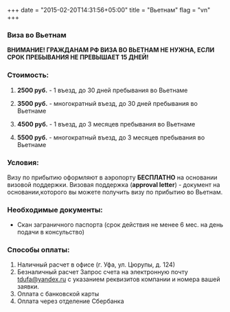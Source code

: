 +++
date = "2015-02-20T14:31:56+05:00"
title = "Вьетнам"
flag = "vn"
+++
### Виза во Вьетнам

**ВНИМАНИЕ! ГРАЖДАНАМ РФ ВИЗА ВО ВЬЕТНАМ НЕ НУЖНА, ЕСЛИ СРОК ПРЕБЫВАНИЯ НЕ ПРЕВЫШАЕТ 15 ДНЕЙ!**


### Стоимость: 

1) **2500 руб.** - 1 въезд, до 30 дней пребывания во Вьетнаме

2) **3500 руб.** - многократный въезд, до 30 дней пребывания во Вьетнаме

3) **4500 руб.** - 1 въезд, до 3 месяцев пребывания во Вьетнаме

4) **5500 руб.** - многократный въезд, до 3 месяцев пребывания во Вьетнаме

### Условия:
Визу по прибытию оформляют в аэропорту **БЕСПЛАТНО** на основании визовой поддержки. 
Визовая поддержка (**approval letter**) - документ на основании,которого вы можете получить визу по прибытию во Вьетнам.


### Необходимые документы:

- Скан заграничного паспорта (срок действия не менее 6 мес. на день подачи в консульство)


### Способы оплаты:

1. Наличный расчет в офисе (г. Уфа, ул. Цюрупы, д. 124)
2. Безналичный расчет 
Запрос счета на электронную почту [tdufa@yandex.ru](mailto:tdufa@yandex.ru) с указанием реквизитов компании и номера вашей заявки. 
3. Оплата с банковской карты
4. Оплата через отделение Сбербанка
